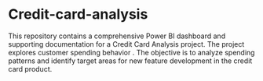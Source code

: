 # Credit-card-analysis
This repository contains a comprehensive Power BI dashboard and supporting documentation for a Credit Card Analysis project. The project explores customer spending behavior . The objective is to analyze spending patterns and identify target areas for new feature development in the credit card product.
